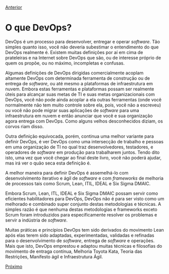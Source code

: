 [Anterior](https://github.com/lucasfantacuci/DevOpsRevelado/blob/master/README.md)


# O que  DevOps?


DevOps é um processo para desenvolver, entregar e operar *software*. Tão simples quanto isso, você não deveria subestimar o entendimento do que DevOps realmente é. Existem muitas definições por aí em cima de prateleiras e na Internet sobre DevOps que são, ou de interesse próprio de quem os propõe, ou no máximo, incompletas e confusas.


Algumas definições de DevOps dirigidas comercialmente acoplam altamente DevOps com determinada ferramenta de construção ou de entrega de *software*, ou até mesmo a plataformas de infraestrutura em nuvem. Embora estas ferramentas e plataformas possam ser realmente úteis para alcançar suas metas de TI e suas metas organizacionais com DevOps, você não pode ainda acoplar a ela outras ferramentas (onde você normalmente não tem muito controle sobre ela, pois, você não a escreveu) ou você não pode migrar suas aplicações de *software* para uma infraestrutura em nuvem e então anunciar que você e sua organização agora entrega com DevOps. Como alguns velhos desconhecidos diziam, os corvos riam disso. 


Outra definição equivocada, porém, continua uma melhor variante para definir DevOps, é ver DevOps como uma intersecção de trabalho e pessoas em uma organização de TI no qual traz desenvolvedores, testadores, e operadores de *software* em produção para trabalharem juntos. Tendo dito isto, uma vez que você chegar ao final deste livro, você não poderá ajudar, mas irá ver o quão seca esta definição é.
 

A melhor maneira para definir DevOps é assemelhá-lo com desenvolvimento iterativo e ágil de *software* e com *frameworks* de melhoria de processos tais como Scrum, Lean, ITIL, IDEAL e Six Sigma DMAIC.


Embora Scrum, Lean, ITL, IDEAL e Six Sigma DMAIC possam servir como eficientes habilitadores para DevOps, DevOps não é para ser visto como um melhorado e combinado super conjunto destas metodologias e técnicas. A simples razão é que nenhuma destas metodologias e frameworks exceto Scrum foram introduzidos para especificamente resolver os problemas e servir a indústria de *software*.


Muitas práticas e princípios DevOps tem sido derivados do movimento Lean após elas terem sido adaptadas, experimentadas, validadas e refinadas para o desenvolvimento de *software*, entrega de *software* e operações. Mais que isto, DevOps emprestou e adaptou muitas técnicas e filosofias do movimento de entraga contínua, Melhoria Toyota Kata, Teoria das Restrições, Manifesto ágil e Infraestrutura Ágil.


[Próximo](https://github.com/lucasfantacuci/DevOpsRevelado/blob/master/CHAPTER01/1-1-LEANMOVEMENT.md)
